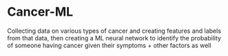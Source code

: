 # Cancer-ML
Collecting data on various types of cancer and creating features and labels from that data, then creating a ML neural network to identify the probability of someone having cancer given their symptoms + other factors as well
